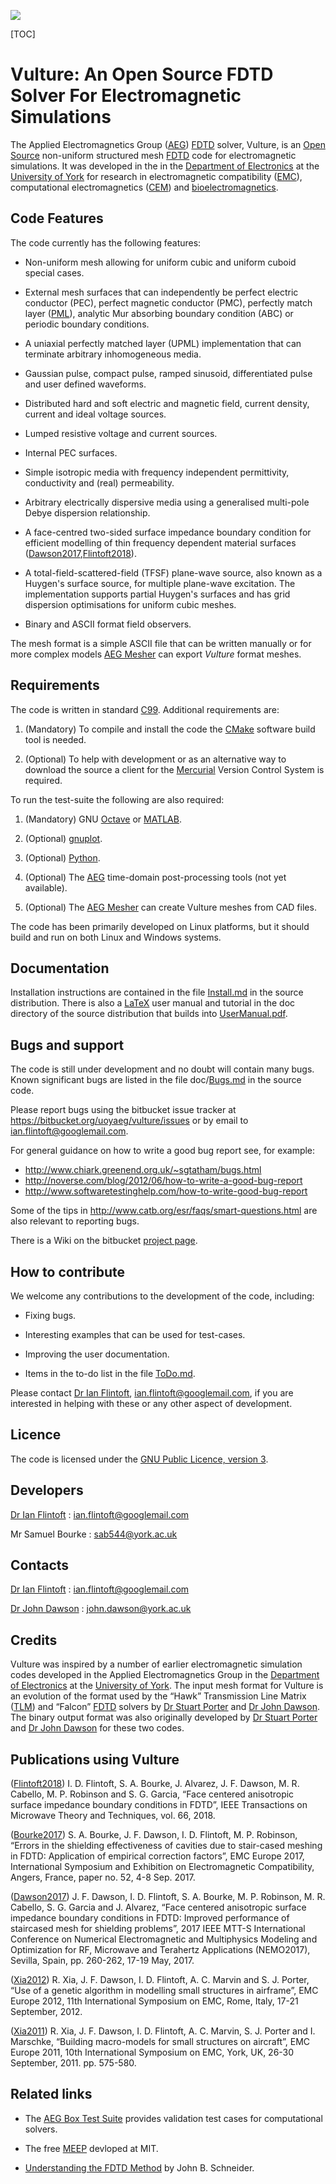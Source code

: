 ![](https://bitbucket.org/uoyaeg/vulture/wiki/aperture.jpg )

[TOC]

# Vulture: An Open Source FDTD Solver For Electromagnetic Simulations

The Applied Electromagnetics Group ([AEG][]) [FDTD][] solver, Vulture, is an 
[Open Source][] non-uniform structured mesh [FDTD][] code for electromagnetic 
simulations. It was developed in the in the [Department of Electronics][] at the 
[University of York][] for research in electromagnetic compatibility ([EMC][]), 
computational electromagnetics ([CEM][]) and [bioelectromagnetics][].

## Code Features

The code currently has the following features:

* Non-uniform mesh allowing for uniform cubic and uniform cuboid special cases.

* External mesh surfaces that can independently be perfect electric conductor 
  (PEC), perfect magnetic conductor (PMC), perfectly match layer ([PML][]), analytic 
  Mur absorbing boundary condition (ABC) or periodic boundary conditions.
 
* A uniaxial perfectly matched layer (UPML) implementation that can terminate 
  arbitrary inhomogeneous media.

* Gaussian pulse, compact pulse, ramped sinusoid, differentiated pulse and user 
  defined waveforms.

* Distributed hard and soft electric and magnetic field, current density, 
  current and ideal voltage sources.

* Lumped resistive voltage and current sources.

* Internal PEC surfaces.

* Simple isotropic media with frequency independent permittivity, conductivity 
  and (real) permeability.

* Arbitrary electrically dispersive media using a generalised multi-pole Debye 
  dispersion relationship.

* A face-centred two-sided surface impedance boundary condition for efficient modelling
  of thin frequency dependent material surfaces ([Dawson2017],[Flintoft2018]).

* A total-field-scattered-field (TFSF) plane-wave source, also known as a 
  Huygen's surface source, for multiple plane-wave excitation. The implementation 
  supports partial Huygen's surfaces and has grid dispersion optimisations for 
  uniform cubic meshes.

* Binary and ASCII format field observers.
 
The mesh format is a simple ASCII file that can be written manually or for more 
complex models [AEG Mesher][] can export *Vulture* format meshes.

## Requirements

The code is written in standard [C99][]. Additional requirements are:

1. (Mandatory) To compile and install the code the [CMake][] software build tool 
   is needed.

2. (Optional) To help with development or as an alternative way to download the 
   source a client for the [Mercurial][] Version Control System is required.

To run the test-suite the following are also required:

1. (Mandatory) GNU [Octave][] or [MATLAB][].

2. (Optional) [gnuplot][].

3. (Optional) [Python][].

4. (Optional) The [AEG][] time-domain post-processing tools (not yet available). 

5. (Optional) The [AEG Mesher][] can create Vulture meshes from CAD files. 

The code has been primarily developed on Linux platforms, but it should build 
and run on both Linux and Windows systems.

## Documentation

Installation instructions are contained in the file [Install.md][] in the 
source distribution. There is also a [LaTeX][] user manual and tutorial in the 
doc directory of the source distribution that builds into [UserManual.pdf][].

## Bugs and support

The code is still under development and no doubt will contain many bugs. Known 
significant bugs are listed in the file doc/[Bugs.md][] in the source code. 

Please report bugs using the bitbucket issue tracker at
<https://bitbucket.org/uoyaeg/vulture/issues> or by email to <ian.flintoft@googlemail.com>.

For general guidance on how to write a good bug report see, for example:

* <http://www.chiark.greenend.org.uk/~sgtatham/bugs.html>
* <http://noverse.com/blog/2012/06/how-to-write-a-good-bug-report>
* <http://www.softwaretestinghelp.com/how-to-write-good-bug-report>

Some of the tips in <http://www.catb.org/esr/faqs/smart-questions.html> are also 
relevant to reporting bugs.

There is a Wiki on the bitbucket [project page](https://bitbucket.org/uoyaeg/vulture/wiki).

## How to contribute

We welcome any contributions to the development of the code, including:

* Fixing bugs.

* Interesting examples that can be used for test-cases.

* Improving the user documentation.

* Items in the to-do list in the file [ToDo.md][].

Please contact [Dr Ian Flintoft][], <ian.flintoft@googlemail.com>, if you are 
interested in helping with these or any other aspect of development.

## Licence

The code is licensed under the [GNU Public Licence, version 3](http://www.gnu.org/copyleft/gpl.html). 

## Developers

[Dr Ian Flintoft][] : <ian.flintoft@googlemail.com>

Mr Samuel Bourke : <sab544@york.ac.uk>

## Contacts

[Dr Ian Flintoft][] : <ian.flintoft@googlemail.com>

[Dr John Dawson](http://www.elec.york.ac.uk/staff/jfd1.html) : <john.dawson@york.ac.uk>

## Credits

Vulture was inspired by a number of earlier electromagnetic simulation codes 
developed in the Applied Electromagnetics Group in the [Department of 
Electronics][] at the [University of York][]. The input mesh format for Vulture 
is an evolution of the format used by the “Hawk” Transmission Line Matrix 
([TLM][]) and “Falcon” [FDTD][] solvers by [Dr Stuart Porter][] and [Dr John 
Dawson][]. The binary output format was also originally developed by [Dr Stuart 
Porter][] and [Dr John Dawson][] for these two codes.

## Publications using Vulture

[Flintoft2018]: http://dx.doi.org/10.1109/TMTT.2017.2778059

([Flintoft2018])	I. D. Flintoft, S. A. Bourke, J. Alvarez, J. F. Dawson, M. R. Cabello, M. P. Robinson and S. G. Garcia, “Face centered anisotropic surface impedance boundary conditions in FDTD”, IEEE Transactions on Microwave Theory and Techniques, vol. 66, 2018.

[Bourke2017]: http://dx.doi.org/10.1109/EMCEurope.2017.8094791

([Bourke2017]) S. A. Bourke, J. F. Dawson, I. D. Flintoft, M. P. Robinson, “Errors in the shielding effectiveness of cavities due to stair-cased meshing in FDTD: Application of empirical correction factors”, EMC Europe 2017, International Symposium and Exhibition on Electromagnetic Compatibility, Angers, France, paper no. 52, 4-8 Sep. 2017.

[Dawson2017]: http://dx.doi.org/10.1109/NEMO.2017.7964253

([Dawson2017]) J. F. Dawson, I. D. Flintoft, S. A. Bourke, M. P. Robinson, M. R. Cabello, S. G. Garcia and J. Alvarez, “Face centered anisotropic surface impedance boundary conditions in FDTD: Improved performance of staircased mesh for shielding problems”, 2017 IEEE MTT-S International Conference on Numerical Electromagnetic and Multiphysics Modeling and Optimization for RF, Microwave and Terahertz Applications (NEMO2017), Sevilla, Spain, pp. 260-262, 17-19 May, 2017.

[Xia2012]: http://dx.doi.org/10.1109/EMCEurope.2012.6396718

([Xia2012]) R. Xia, J. F. Dawson, I. D. Flintoft, A. C. Marvin and S. J. Porter, “Use of a genetic algorithm in modelling small structures in airframe”, EMC Europe 2012, 11th International Symposium on EMC, Rome, Italy, 17-21 September, 2012.

[Xia2011]: http://ieeexplore.ieee.org/stamp/stamp.jsp?tp=&arnumber=6078646&isnumber=6078493

([Xia2011]) R. Xia, J. F. Dawson, I. D. Flintoft, A. C. Marvin, S. J. Porter and I. Marschke, “Building macro-models for small structures on aircraft”, EMC Europe 2011, 10th International Symposium on EMC, York, UK, 26-30 September, 2011. pp. 575-580. 

## Related links

* The [AEG Box Test Suite][] provides validation test cases for computational solvers. 

* The free [MEEP](http://ab-initio.mit.edu/wiki/index.php/Meep) devloped at MIT.

* [Understanding the FDTD Method](http://www.eecs.wsu.edu/~schneidj/ufdtd) by John B. Schneider. 


[PML]:                       http://en.wikipedia.org/wiki/Perfectly_matched_layer
[Open Source]:               http://opensource.org
[LaTeX]:                     http://www.latex-project.org
[TLM]:                       http://en.wikipedia.org/wiki/Transmission-line_matrix_method
[FDTD]:                      http://en.wikipedia.org/wiki/Finite-difference_time-domain_method
[gnuplot]:                   http://www.gnuplot.info
[Python]:                    https://www.python.org
[Octave]:                    http://www.gnu.org/software/octave
[MATLAB]:                    http://www.mathworks.co.uk/products/matlab
[C99]:                       http://en.wikipedia.org/wiki/C99
[Mercurial]:                 http://mercurial.selenic.com
[CMake]:                     http://www.cmake.org
[AEG Mesher]:                https://bitbucket.org/uoyaeg/aegmesher
[AEG Box Test Suite]:        https://bitbucket.org/uoyaeg/aegboxts

[University of York]:        http://www.york.ac.uk
[Department of Electronics]: http://www.elec.york.ac.uk
[AEG]:                       http://www.elec.york.ac.uk/research/physLayer/appliedEM.html
[Dr Ian Flintoft]:           https://idflintoft.bitbucket.io
[Dr John Dawson]:            http://www.elec.york.ac.uk/staff/jfd1.html
[Dr Stuart Porter]:          http://www.elec.york.ac.uk/staff/sjp1.html
[EMC]:                       http://www.elec.york.ac.uk/research/physLayer/appliedEM/emc.html
[CEM]:                       http://www.elec.york.ac.uk/research/physLayer/appliedEM/numerical.html
[bioelectromagnetics]:       http://www.elec.york.ac.uk/research/physLayer/appliedEM/bio.html

[Install.md]:                https://bitbucket.org/uoyaeg/vulture/raw/tip/Install.md
[UserManual.pdf]:            https://bitbucket.org/uoyaeg/vulture/wiki/UserManual.pdf
[ToDo.md]:                   https://bitbucket.org/uoyaeg/vulture/raw/tip/doc/ToDo.md
[Bugs.md]:                   https://bitbucket.org/uoyaeg/vulture/raw/tip/doc/Bugs.md

